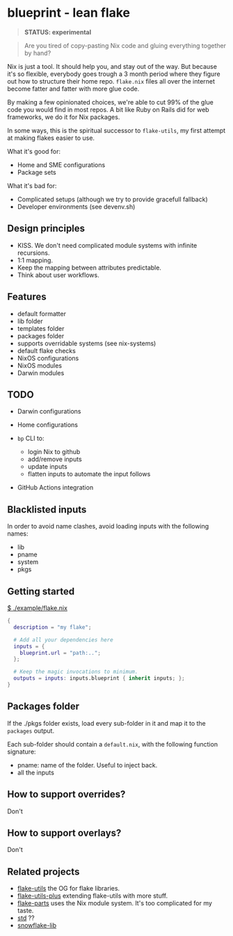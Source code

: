 # blueprint - lean flake

> **STATUS: experimental**

> Are you tired of copy-pasting Nix code and gluing everything together by hand?

Nix is just a tool. It should help you, and stay out of the way. But because
it's so flexible, everybody goes trough a 3 month period where they figure out
how to structure their home repo. `flake.nix` files all over the internet
become fatter and fatter with more glue code.

By making a few opinionated choices, we're able to cut 99% of the glue code
you would find in most repos. A bit like Ruby on Rails did for web frameworks,
we do it for Nix packages.

In some ways, this is the spiritual successor to `flake-utils`, my first
attempt at making flakes easier to use.

What it's good for:
* Home and SME configurations
* Package sets

What it's bad for:
* Complicated setups (although we try to provide gracefull fallback)
* Developer environments (see devenv.sh)

## Design principles

* KISS. We don't need complicated module systems with infinite recursions.
* 1:1 mapping.
* Keep the mapping between attributes predictable.
* Think about user workflows.

## Features

* default formatter
* lib folder
* templates folder
* packages folder
* supports overridable systems (see nix-systems)
* default flake checks
* NixOS configurations
* NixOS modules
* Darwin modules

## TODO

* Darwin configurations
* Home configurations

* `bp` CLI to:
    * login Nix to github
    * add/remove inputs
    * update inputs
    * flatten inputs to automate the input follows

* GitHub Actions integration

## Blacklisted inputs

In order to avoid name clashes, avoid loading inputs with the following names:
* lib
* pname
* system
* pkgs

## Getting started

[$ ./example/flake.nix](./example/flake.nix)

```nix
{
  description = "my flake";

  # Add all your dependencies here
  inputs = {
    blueprint.url = "path:..";
  };

  # Keep the magic invocations to minimum.
  outputs = inputs: inputs.blueprint { inherit inputs; };
}
```

## Packages folder

If the ./pkgs folder exists, load every sub-folder in it and map it to the `packages` output.

Each sub-folder should contain a `default.nix`, with the following function
signature:

* pname: name of the folder. Useful to inject back.
* all the inputs

## How to support overrides?

Don't

## How to support overlays?

Don't


## Related projects

* [flake-utils](https://github.com/numtide/flake-utils) the OG for flake libraries.
* [flake-utils-plus]() extending flake-utils with more stuff.
* [flake-parts](https://flake.parts) uses the Nix module system. It's too complicated for my taste.
* [std]() ??
* [snowflake-lib](TODO)

